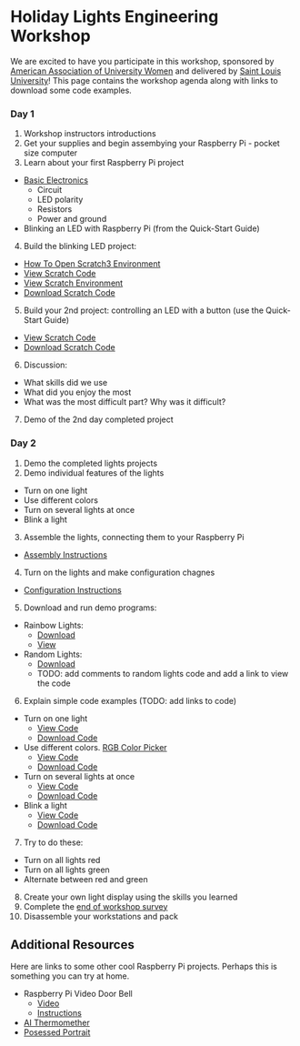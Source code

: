 # Holiday Lights Engineering Workshop
We are excited to have you participate in this workshop, sponsored by <a href='https://ww3.aauw.org/aauw_check/fellowships_directory/#rid6441'>American Association of University Women</a> and delivered by <a href='https://www.slu.edu/'>Saint Louis University</a>! This page contains the workshop agenda along with links to download some code examples.

### Day 1

1. Workshop instructors introductions
2. Get your supplies and begin assembying your Raspberry Pi - pocket size computer
3. Learn about your first Raspberry Pi project
  - <a href='https://www.makerspaces.com/basic-electronics/'>Basic Electronics</a>
       - Circuit
       - LED polarity
       - Resistors
       - Power and ground
  - Blinking an LED with Raspberry Pi (from the Quick-Start Guide)
4. Build the blinking LED project: 
  - <a href="screenShots/openScratch3.png">How To Open Scratch3 Environment</a>
  - <a href="screenShots/blinkingLEDCode.png">View Scratch Code</a>
  - <a href="screenShots/blinkingLED.png">View Scratch Environment</a>
  - <a href="scratch/blinkingLED.sb3" download>Download Scratch Code</a>
5. Build your 2nd project: controlling an LED with a button (use the Quick-Start Guide)
  - <a href="screenShots/buttonLED.png">View Scratch Code</a>
  - <a href="scratch/buttonLED.sb3" download>Download Scratch Code</a>
6. Discussion:
  - What skills did we use
  - What did you enjoy the most 
  - What was the most difficult part? Why was it difficult?
7. Demo of the 2nd day completed project

### Day 2

1. Demo the completed lights projects
2. Demo individual features of the lights
  - Turn on one light
  - Use different colors
  - Turn on several lights at once
  - Blink a light
3. Assemble the lights, connecting them to your Raspberry Pi
  - <a href="https://drive.google.com/file/d/1PCCHJ61IAkTXFsFqDYYFz1PIAZ4Qic5v/view?usp=sharing">Assembly Instructions</a>
4. Turn on the lights and make configuration chagnes
  - <a href="https://drive.google.com/file/d/1QCKSB7eMxPsMDTXLa3rw6IO1AajZPaeQ/view?usp=sharing">Configuration Instructions</a>
5. Download and run demo programs:
  - Rainbow Lights:
       - <a href='python/rainbowLights.py' download>Download</a>
       - <a href='https://github.com/kate-holdener/lights/blob/a7df7a0f10278c6463d92c18569bfcdb75b824ee/python/rainbowLights.py' target="_blank" rel="noopener noreferrer">View</a>
  - Random Lights:
       - <a href='python/randomLights.py' download>Download</a>
       - TODO: add comments to random lights code and add a link to view the code
6. Explain simple code examples (TODO: add links to code)
  - Turn on one light
       - <a href='https://github.com/kate-holdener/lights/blob/5a485edb7f33e692c3d9da01c40028e247acfff0/python/oneLight.py' target="_blank" rel="noopener noreferrer">View Code</a>
       - <a href='python/oneLight.py' download>Download Code</a>
  - Use different colors. <a href="https://www.rapidtables.com/web/color/RGB_Color.html" target="_blank" rel="noopener noreferrer">RGB Color Picker</a>
       - <a href='https://github.com/kate-holdener/lights/blob/5a485edb7f33e692c3d9da01c40028e247acfff0/python/differentColors.py' target="_blank" rel="noopener noreferrer">View Code</a>
       - <a href='python/differentColors.py' download>Download Code</a>
  - Turn on several lights at once
       - <a href='https://github.com/kate-holdener/lights/blob/5a485edb7f33e692c3d9da01c40028e247acfff0/python/manyLights.py' target="_blank" rel="noopener noreferrer">View Code</a>
       - <a href='python/manyLights.py' download>Download Code</a>
  - Blink a light
       - <a href='https://github.com/kate-holdener/lights/blob/5a485edb7f33e692c3d9da01c40028e247acfff0/python/blinkingLight.py' target="_blank" rel="noopener noreferrer">View Code</a>
       - <a href='python/blinkingLight.py' download>Download Code</a>
7. Try to do these:
  - Turn on all lights red
  - Turn on all lights green
  - Alternate between red and green
8. Create your own light display using the skills you learned
9. Complete the <a href="https://forms.gle/DwZqcU1aj78qzQxL6">end of workshop survey</a>
10. Disassemble your workstations and pack

## Additional Resources
Here are links to some other cool Raspberry Pi projects. Perhaps this is something you can try at home.
  - Raspberry Pi Video Door Bell
    - <a href='https://www.youtube.com/watch?v=tG_VPWNS8Sw&t=36s'>Video</a>
    - <a href='https://www.hackster.io/sneaky/fast-video-doorbell-intercom-on-raspberry-pi-63b063'>Instructions</a>
  - <a href='https://www.hackster.io/tomasz-lewicki/ai-thermometer-2bacb4#toc-7--resources-8'>AI Thermomether</a>
  - <a href='https://www.hackster.io/dominick-marino/possessed-portrait-updated-32a7a6'>Posessed Portrait</a>
